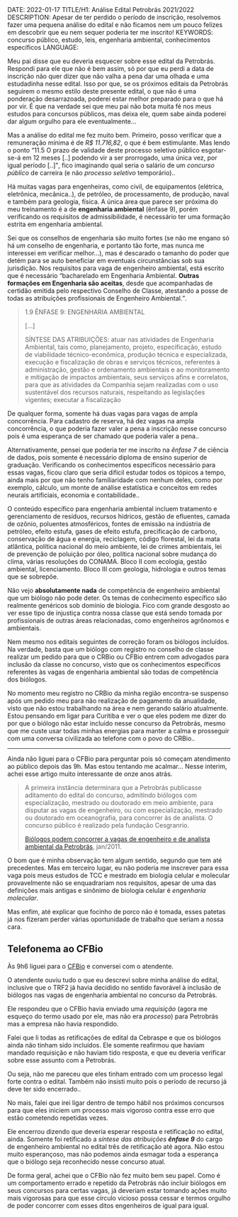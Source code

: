 <!DOCTYPE html>
<meta http-equiv="content-type" content="text/html; charset=utf-8">
<link rel="stylesheet" href="../css/style.css" type="text/css">
<!-- PLAIN TEXT -->
DATE: 2022-01-17
TITLE/H1: Análise Edital Petrobrás 2021/2022
DESCRIPTION: Apesar de ter perdido o período de inscrição, resolvemos fazer uma pequena análise do edital e não ficamos nem um pouco felizes em descobrir que eu nem sequer poderia ter me inscrito!
KEYWORDS: concurso público, estudo, leis, engenharia ambiental, conhecimentos específicos
LANGUAGE: 

<!-- DATE MUST BE IN THE FORMAT YYY-MM-DD -->
<!-- H1 WILL BE ADDED TO POST/ARTICLE HEADER -->
<!-- KEYWORD DELIMITER IS COMMA -->


<!-- HYPERTEXT -->


Meu pai disse que eu deveria esquecer sobre esse edital da Petrobrás.
Respondi para ele que não é bem assim, só por que eu perdi a data
de inscrição não quer dizer que não valha a pena dar uma olhada
e uma estudadinha nesse edital. Isso por que, se os próximos editais
da Petrobrás seguirem o mesmo estilo deste presente edital, o que não
é uma ponderação desarrazoada,
poderei estar melhor preparado para o que há por vir. É que na verdade
sei que meu pai não bota muita fé nos meus estudos para concursos públicos,
mas deixa ele, quem sabe ainda poderei dar algum orgulho para ele
eventualmente...

Mas a análise do edital me fez muito bem. Primeiro, posso verificar que
a remuneração mínima é de *R$ 11.716,82*, o que é bem estimulante.
Mas lendo o ponto
<q>11.5 O prazo de validade deste processo seletivo público esgotar-se-á
em 12 meses [..] podendo vir a ser prorrogado, uma única vez, por igual período [..]</q>,
fico imaginando qual seria o salário de um *concurso público* de carreira 
(e não *processo seletivo* temporário)..

Há muitas vagas para engenheiras, como civil, de equipamentos (elétrica, 
eletrônica, mecânica..), de petróleo, de processamento, de produção, naval 
e também para geologia, física. A única área que parece ser próxima do meu
treinamento é a de **engenharia ambiental** (ênfase 9), porém verificando
os requisitos de admissibilidade, é necessário ter uma formação
estrita em engenharia ambiental.

Sei que os conselhos de engenharia são muito fortes
(se não me engano só há *um* conselho de engenharia, e portanto tão forte,
mas nunca me interessei em verificar melhor...), mas é descarado o tamanho
do poder que detém para se auto beneficiar em eventuais circunstâncias sob
sua jurisdição. Nos requisitos para vaga de engenheiro ambiental, está
escrito que é necessário <q>bacharelado em Engenharia Ambiental. **Outras 
formações em Engenharia são aceitas**, desde que acompanhadas de certidão
emitida pelo respectivo Conselho de Classe, atestando a posse de todas
as atribuições profissionais de Engenheiro Ambiental.</q>.

> 1.9 ÊNFASE 9: ENGENHARIA AMBIENTAL  
>
> [...] 
>
> SÍNTESE DAS ATRIBUIÇÕES: atuar nas atividades de Engenharia Ambiental, tais como, planejamento, projeto, 
> especificação, estudo de viabilidade técnico-econômica, produção técnica e especializada, execução e fiscalização de 
> obras e serviços técnicos, referentes à administração, gestão e ordenamento ambientais e ao monitoramento e 
> mitigação de impactos ambientais, seus serviços afins e correlatos, para que as atividades da Companhia sejam 
> realizadas com o uso sustentável dos recursos naturais, respeitando as legislações vigentes; executar a fiscalização 

De qualquer forma, somente há duas vagas para vagas de ampla concorrência.
Para cadastro de reserva, há dez vagas na ampla concorrência, o que
poderia fazer valer a pena a inscrição nesse concurso pois é uma esperança
de ser chamado que poderia valer a pena..

Alternativamente, pensei que poderia ter me inscrito na *ênfase 7* de
ciência de dados, pois somente é necessário diploma de ensino superior
de graduação. Verificando os conhecimentos específicos necessário
para essas vagas, ficou claro que seria difícil estudar todos os tópicos
a tempo, ainda mais por que não tenho familiaridade com nenhum deles,
como por exemplo, cálculo, um monte de análise estatística e conceitos
em redes neurais artificiais, economia e contabilidade..

O conteúdo específico para engenharia ambiental incluem tratamento e
gerenciamento de resíduos, recursos hídricos, gestão de efluentes,
camada de ozônio, poluentes atmosféricos, fontes de emissão na indústria
de petróleo, efeito estufa, gases de efeito estufa, precificação
de carbono, conservação de água e energia, reciclagem, código florestal,
lei da mata atlântica, política nacional do meio ambiente, lei de crimes
ambientais, lei de prevenção de poluição por óleo, política nacional
sobre mudança do clima, várias resoluções do CONAMA. Bloco II com ecologia,
gestão ambiental, licenciamento. Bloco III com geologia, hidrologia
e outros temas que se sobrepõe.

Não vejo **absolutamente nada** de competência de engenheiro ambiental
que um biólogo não pode deter. Os temas de conhecimento específico
são realmente genéricos sob domínio de biologia. Fico com grande
desgosto ao ver esse tipo de injustiça contra nossa classe que está
sendo tomada por profissionais de outras áreas relacionadas, como
engenheiros agrônomos e ambientais.

Nem mesmo nos editais seguintes de correção foram os biólogos incluídos.
Na verdade, basta que um biólogo com registro no conselho de classe
realizar um pedido para que o CRBio ou CFBio entrem com advogados
para inclusão da classe no concurso, visto que os conhecimentos
específicos referentes às vagas de engenharia ambiental são
todas de competência dos biólogos.

No momento meu registro no CRBio da minha região encontra-se suspenso
após um pedido meu para não realização de pagamento da anualidade,
visto que não estou trabalhando na área e nem gerando salário atualmente.
Estou pensando em ligar para Curitiba e ver o que eles
podem me dizer do por que o biólogo não estar incluído nesse concurso
da Petrobrás, mesmo que me custe usar todas minhas energias para manter
a calma e prosseguir com uma conversa civilizada ao telefone com
o povo do CRBio..

---

Ainda não liguei para o CFBio para perguntar pois só começam atendimento
ao público depois das 9h. Mas estou tentando me acalmar... Nesse interim,
achei esse artigo muito interessante de onze anos atrás.

> A primeira instância determinara que a Petrobrás publicasse aditamento do edital do concurso, admitindo biólogos com especialização, mestrado ou doutorado em meio ambiente, para disputar as vagas de engenheiro, ou com especialização, mestrado ou doutorado em oceanografia, para concorrer às de analista. O concurso público é realizado pela fundação Cesgranrio. 
>
> [Biólogos podem concorrer a vagas de engenheiro e de analista ambiental da Petrobrás](https://trf-2.jusbrasil.com.br/noticias/2532073/biologos-podem-concorrer-a-vagas-de-engenheiro-e-de-analista-ambiental-da-petrobras), jan/2011.

O bom que é minha observação tem algum sentido, segundo que tem
até precedentes. Mas em terceiro lugar, eu não poderia me inscrever
para essa vaga pois meus estudos de TCC e mestrado em biologia celular
e molecular provavelmente não se enquadrariam nos requisitos, apesar
de uma das definições mais antigas e sinônimo 
de biologia celular é *engenharia molecular*.

Mas enfim, até explicar que focinho de porco não é tomada,
esses patetas já nos fizeram perder várias oportunidade de trabalho
que seriam a nossa cara.


## Telefonema ao CFBio

Às 9h6 liguei para o [CFBio](https://cfbio.gov.br/) e conversei com o
atendente.

O atendente ouviu tudo o que eu descrevi sobre minha análise do
edital, inclusive que o TRF2 já havia decidido no sentido favorável
à inclusão de biólogos nas vagas de engenharia ambiental no concurso
da Petrobrás.

Ele respondeu que o CFBio havia enviado uma *requisição*
(agora me esqueço do termo usado por ele, mas não era *processo*)
para Petrobrás mas a empresa não havia respondido.

Falei que li todas as retificações de edital da Cebraspe e que os biólogos
ainda não tinham sido incluídos. Ele somente reafirmou que haviam
mandado requisição e não haviam tido resposta, e que eu deveria
verificar sobre esse assunto com a Petrobrás.

Ou seja, não me pareceu que eles tinham entrado com um processo legal
forte contra o edital. Também não insisti muito pois o período
de recurso já deve ter sido encerrado..

No mais, falei que irei ligar dentro de tempo hábil nos próximos
concursos para que eles iniciem um processo mais vigoroso contra
esse erro que estão cometendo repetidas vezes.

Ele encerrou dizendo que deveria esperar resposta e retificação
no edital, ainda. Somente foi retificado a *síntese das atribuições
**ênfase 9*** do cargo
de engenheiro ambiental no edital três de retificação até agora.
Não estou muito esperançoso, mas não podemos ainda esmagar toda a esperança que
o biólogo seja reconhecido nesse concurso atual.

De forma geral, achei que o CFBio não fez muito bem seu papel.
Como é um comportamento errado e repetido
da Petrobrás não incluir biólogos em seus concursos para certas vagas,
já deveriam estar tomando ações muito mais vigorosas para que
esse círculo vicioso possa cessar e termos orgulho de poder
concorrer com esses ditos engenheiros de igual para igual.


